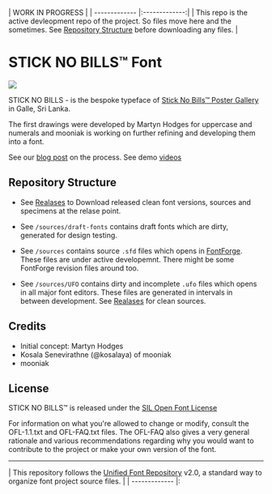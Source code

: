 
|  WORK IN PROGRESS      | 
| ------------- |:-------------:| 
| This repo is the active devleopment repo of the project. So files move here and the sometimes. See [Repository Structure](#repository-structure) before downloading any files.       | 




STICK NO BILLS™ Font
===================

![](https://raw.githubusercontent.com/mooniak/stick-no-bills-microsite/gh-pages/images/stick_no_bills_font.png)

STICK NO BILLS - is the bespoke typeface of [Stick No Bills™ Poster Gallery](http://sticknobillsonline.com/) in Galle, Sri Lanka.

The first drawings were developed by Martyn Hodges for uppercase and numerals and mooniak is working on further refining and developing them into a font.

See our [blog post](http://blog.mooniak.com/tagged/sticknobillsfont) on the process.
See demo [videos](https://www.youtube.com/playlist?list=PLpw12zH02-AlMNu3QMfNtlES1UXHR_0v-)

## Repository Structure

- See [Realases](https://github.com/mooniak/stick-no-bills-font/releases) to Download released clean font versions, sources and specimens at the relase point.

- See `/sources/draft-fonts` contains draft fonts which are dirty, generated for design testing.

- See `/sources` contains source `.sfd` files which opens in [FontForge](http://fontforge.github.io/en-US/). These files are under active developemnt. There might be some FontForge revision files around too.

- See `/sources/UFO` contains dirty and incomplete `.ufo` files which opens in all major font editors. These files are generated in intervals in between development. See [Realases](https://github.com/mooniak/stick-no-bills-font/releases) for clean sources.




## Credits

- Initial concept: Martyn Hodges
- Kosala Senevirathne (@kosalaya) of mooniak
- mooniak


## License

STICK NO BILLS™ is released under the  [SIL Open Font License](http://scripts.sil.org/OFL)

For information on what you're allowed to change or modify, consult the
OFL-1.1.txt and OFL-FAQ.txt files. The OFL-FAQ also gives a very general
rationale and various recommendations regarding why you would want to
contribute to the project or make your own version of the font.


***

|   This repository follows the [Unified Font Repository](https://github.com/raphaelbastide/Unified-Font-Repository) v2.0, a standard way to organize font project source files.           | 
| ------------- |:


 

